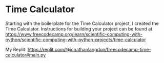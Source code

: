 # Time Calculator

Starting with the boilerplate for the Time Calculator project, I created the Time Calculator. Instructions for building your project can be found at https://www.freecodecamp.org/learn/scientific-computing-with-python/scientific-computing-with-python-projects/time-calculator

My Replit: https://replit.com/@jonathanlangdon/freecodecamp-time-calculator#main.py
